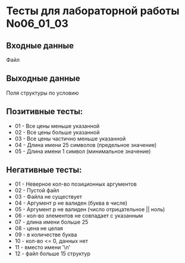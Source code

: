 # Тесты для лабораторной работы No06_01_03
## Входные данные
Файл
## Выходные данные
Поля структуры по условию
## Позитивные тесты:
- 01 - Все цены меньше указанной
- 02 - Все цены больше указанной
- 03 - Все цены частично меньше указанной
- 04 - Длина имени 25 символов (предельное значение)
- 05 - Длина имени 1 символ (минимальное значение)

## Негативные тесты:
- 01 - Неверное кол-во позиционных аргументов
- 02 - Пустой файл
- 03 - Файла не существует
- 04 - Аргумент p не валиден (буква в числе)
- 05 - Аргумент p не валиден (число отрицательное || ноль)
- 06 - кол-во элементов не совпадает с указанным
- 07 - длина имени больше 25
- 08 - цена не целая
- 09 - в количестве буква
- 10 - кол-во <= 0, данных нет
- 11 - вместо имени '\n'
- 12 - файл больше 15 структур